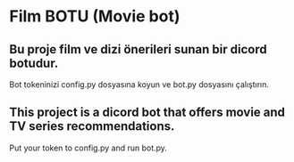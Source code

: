 # Film BOTU (Movie bot)
## Bu proje film ve dizi önerileri sunan bir dicord botudur.
Bot tokeninizi config.py dosyasına koyun ve bot.py dosyasını çalıştırın.


## This project is a dicord bot that offers movie and TV series recommendations.
Put your token to config.py and run bot.py.